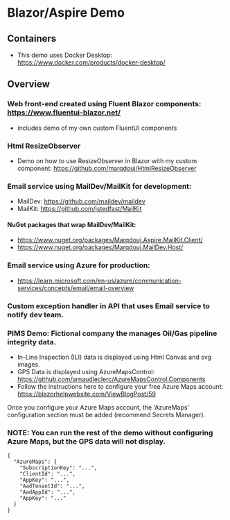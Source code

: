 # Blazor/Aspire Demo

## Containers
- This demo uses Docker Desktop: https://www.docker.com/products/docker-desktop/

## Overview
### Web front-end created using Fluent Blazor components: https://www.fluentui-blazor.net/
- includes demo of my own custom FluentUI components
### Html ResizeObserver
- Demo on how to use ResizeObserver in Blazor with my custom component: https://github.com/marqdouj/HtmlResizeObserver
### Email service using MailDev/MailKit for development:
- MailDev: https://github.com/maildev/maildev
- MailKit: https://github.com/jstedfast/MailKit
#### NuGet packages that wrap MailDev/MailKit:
- https://www.nuget.org/packages/Marqdouj.Aspire.MailKit.Client/
- https://www.nuget.org/packages/Marqdouj.MailDev.Host/
### Email service using Azure for production:
- https://learn.microsoft.com/en-us/azure/communication-services/concepts/email/email-overview
### Custom exception handler in API that uses Email service to notify dev team.
### PIMS Demo: Fictional company the manages Oil/Gas pipeline integrity data.
- In-Line Inspection (ILI) data is displayed using Html Canvas and svg images.
- GPS Data is displayed using AzureMapsControl: https://github.com/arnaudleclerc/AzureMapsControl.Components
- Follow the instructions here to configure your free Azure Maps account: https://blazorhelpwebsite.com/ViewBlogPost/59

Once you configure your Azure Maps account, the 'AzureMaps' configuration section must be added (recommend Secrets Manager).
### NOTE: You can run the rest of the demo without configuring Azure Maps, but the GPS data will not display.
```
{
  "AzureMaps": {
    "SubscriptionKey": "...",
    "ClientId": "...",
    "AppKey": "...",
    "AadTenantId": "...",
    "AadAppId": "...",
    "AppKey": "..."
  }
}
```